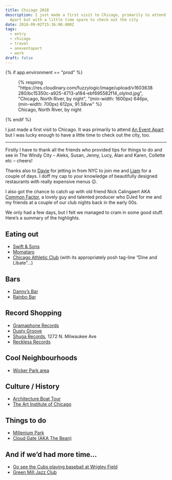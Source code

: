 ```yaml
---
title: Chicago 2018
description: I just made a first visit to Chicago, primarily to attend An Event
  Apart but with a little time spare to check out the city
date: 2018-09-02T15:36:00.000Z
tags:
  - entry
  - chicago
  - travel
  - aneventapart
  - work
draft: false
---
```

{% if app.environment == "prod" %}

<figure>
  {% respimg "https://res.cloudinary.com/fuzzylogic/image/upload/v1603638280/bc15350c-a925-4713-a184-ebf695582f14_olylnd.jpg", "Chicago, North River, by night", "(min-width: 1600px) 646px, (min-width: 700px) 612px, 91.58vw" %}
  <figcaption>Chicago, North River, by night</figcaption>
</figure>

{% endif %}

I just made a first visit to Chicago. It was primarily to attend [An Event Apart](https://aneventapart.com/) but I was lucky enough to have a little time to check out the city, too.

---

Firstly I have to thank all the friends who provided tips for things to do and see in The Windy City – Aleks, Susan, Jenny, Lucy, Alan and Karen, Collette etc – cheers!

Thanks also to [Davie](https://www.instagram.com/daviec7/) for jetting in from <abbr>NYC</abbr> to join me and [Liam](https://twitter.com/liamjnugent) for a couple of days. I doff my cap to your knowledge of beautifully designed restaurants with really expensive menus 😉.

I also got the chance to catch up with old friend Nick Calingaert <abbr>AKA</abbr> <a href="https://www.discogs.com/artist/173-Common-Factor">Common Factor</a>, a lovely guy and talented producer who DJed for me and my friends at a couple of our club nights back in the early 00s.

We only had a few days, but I felt we managed to cram in some good stuff. Here’s a summary of the highlights.

## Eating out

* [Swift & Sons](https://www.swiftandsonschicago.com/)
* [Momataro](https://www.momotarochicago.com/)
* [Chicago Athletic Club](https://www.chicagoathletichotel.com/restaurants/cherry-circle) (with its appropriately posh tag-line “Dine and Libate”…)

## Bars

* [Danny’s Bar](https://www.facebook.com/pages/Dannys-Bar-Wicker-Park/292381780773679)
* [Rainbo Bar](https://www.chibarproject.com/Reviews/RainboClub/RainboClub.html)

## Record Shopping

* [Gramaphone Records](http://gramaphonerecords.com/)
* [Dusty Groove](https://www.dustygroove.com/)
* [Shuga Records](https://www.shugarecords.com/), 1272 N. Milwaukee Ave</li>
* [Reckless Records](https://reckless.com/)

## Cool Neighbourhoods

* [Wicker Park area](https://www.timeout.com/chicago/wicker-park-bucktown)

## Culture / History

* [Architecture Boat Tour](https://architecturetourchicago.com/)
* [The Art Institute of Chicago](http://www.artic.edu/)

## Things to do

* [Millenium Park](https://www.tripsavvy.com/chicagos-millennium-park-1492258)
* [Cloud Gate (<abbr>AKA</abbr> The Bean)](https://millenniumparkfoundation.org/art-architecture/cloud-gate/)

## And if we’d had more time…

* [Go see the Cubs playing baseball at Wrigley Field](https://www.mlb.com/cubs/ballpark)
* [Green Mill Jazz Club](http://greenmilljazz.com/)